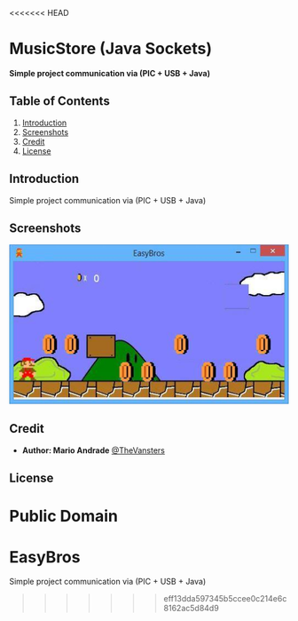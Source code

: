 <<<<<<< HEAD
# MusicStore (Java Sockets)
**Simple project communication via (PIC + USB + Java)**

## <a name='TOC'>Table of Contents</a>

1. [Introduction](#intro)
1. [Screenshots](#screenshots)
1. [Credit](#credit)
1. [License](#license)

## <a name='intro'>Introduction</a>

Simple project communication via (PIC + USB + Java)

## <a name='screenshots'>Screenshots</a>

![Main Frame](/EasyBros/screencast/screencast_1.jpg)

## <a name='credit'>Credit</a>

- **Author: Mario Andrade** [@TheVansters](https://twitter.com/TheVansters)

## <a name='license'>License</a>

**Public Domain**
=======
EasyBros
========

Simple project communication via (PIC + USB + Java)
>>>>>>> eff13dda597345b5ccee0c214e6c8162ac5d84d9
